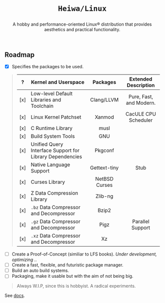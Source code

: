 # <p align="center">`Heiwa/Linux`</p>
<p align="center">A hobby and performance-oriented Linux® distribution that provides aesthetics and practical functionality.</p>

<br>

## Roadmap <img alt="" align="right" src="https://badges.pufler.dev/visits/heiwalinux/heiwa?style=flat-square&label=&color=000000&logo=GitHub&logoColor=white&labelColor=373e4d"/>
- [x] Specifies the packages to be used.
> |  ?  | Kernel and Userspace                                     | Packages                  | Extended Description    |
> |:---:|----------------------------------------------------------|:-------------------------:|:-----------------------:|
> | [x] | Low-level Default Libraries and Toolchain                | Clang/LLVM                | Pure, Fast, and Modern. |
> | [x] | Linux Kernel Patchset                                    | Xanmod                    | CacULE CPU Scheduler    |
> | [x] | C Runtime Library                                        | musl                      |                         |
> | [x] | Build System Tools                                       | GNU                       |                         |
> | [x] | Unified Query Interface Support for Library Dependencies | Pkgconf                   |                         |
> | [x] | Native Language Support                                  | Gettext-tiny              | Stub                    |
> | [x] | Curses Library                                           | NetBSD Curses             |                         |
> | [x] | Z Data Compression Library                               | Zlib-ng                   |                         |
> | [x] | `.bz` Data Compressor and Decompressor                   | Bzip2                     |                         |
> | [x] | `.gz` Data Compressor and Decompressor                   | Pigz                      | Parallel Support        |
> | [x] | `.xz` Data Compressor and Decompressor                   | Xz                        |                         |
- [ ] Create a Proof-of-Concept (similiar to LFS books). *Under development, optimizing ..*
- [ ] Create a fast, flexible, and futuristic package manager.
- [ ] Build an auto build systems.
- [ ] Packaging, make it usable but with the aim of not being big.
> Always W.I.P, since this is hobbyist. A radical experiments.

See [docs](./docs).
